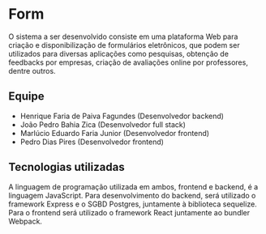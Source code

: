 # Form

O sistema a ser desenvolvido consiste em uma plataforma Web para criação e disponibilização de formulários eletrônicos, que podem ser utilizados para diversas aplicações como pesquisas, obtenção de feedbacks por empresas, criação de avaliações online por professores, dentre outros.

## Equipe

- Henrique Faria de Paiva Fagundes (Desenvolvedor backend)
- João Pedro Bahia Zica (Desenvolvedor full stack)
- Marlúcio Eduardo Faria Junior (Desenvolvedor frontend)
- Pedro Dias Pires (Desenvolvedor frontend)

## Tecnologias utilizadas

A linguagem de programação utilizada em ambos, frontend e backend, é a linguagem JavaScript. Para desenvolvimento do backend, será utilizado o framework Express e o SGBD Postgres, juntamente à biblioteca sequelize. Para o frontend será utilizado o framework React juntamente ao bundler Webpack. 
